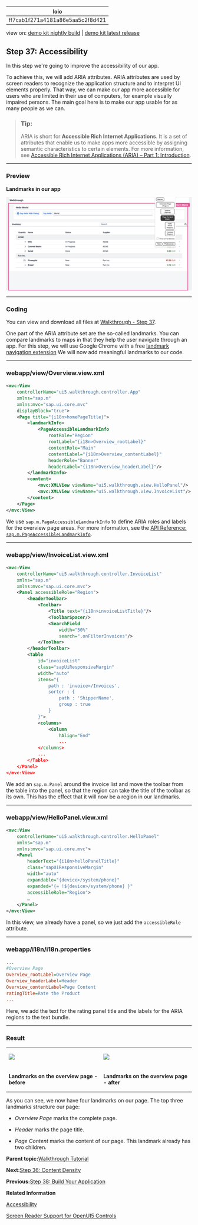 <!-- loioff7cab1f271a4181a86e5aa5c2f8d421 -->

| loio |
| -----|
| ff7cab1f271a4181a86e5aa5c2f8d421 |

<div id="loio">

view on: [demo kit nightly build](https://sdk.openui5.org/nightly/#/topic/ff7cab1f271a4181a86e5aa5c2f8d421) | [demo kit latest release](https://sdk.openui5.org/topic/ff7cab1f271a4181a86e5aa5c2f8d421)</div>

## Step 37: Accessibility

In this step we're going to improve the accessibility of our app.

To achieve this, we will add ARIA attributes. ARIA attributes are used by screen readers to recognize the application structure and to interpret UI elements properly. That way, we can make our app more accessible for users who are limited in their use of computers, for example visually impaired persons. The main goal here is to make our app usable for as many people as we can.

> ### Tip:  
> ARIA is short for **Accessible Rich Internet Applications**. It is a set of attributes that enable us to make apps more accessible by assigning semantic characteristics to certain elements. For more information, see [Accessible Rich Internet Applications \(ARIA\) – Part 1: Introduction](https://blogs.sap.com/2015/06/01/accessible-rich-internet-applications-aria-part-1-introduction/).

***

<a name="loioff7cab1f271a4181a86e5aa5c2f8d421__section_xpr_2ls_gfb"/>

### Preview

  
  
**Landmarks in our app**

![](images/loiob35deda1ebe1433fbf0ff066f6e3fc4b_LowRes.png "Landmarks in our app")

***

<a name="loioff7cab1f271a4181a86e5aa5c2f8d421__section_mxx_3ls_gfb"/>

### Coding

You can view and download all files at [Walkthrough - Step 37](https://sdk.openui5.org/sample/sap.m.tutorial.walkthrough.37/preview).

One part of the ARIA attribute set are the so-called landmarks. You can compare landmarks to maps in that they help the user navigate through an app. For this step, we will use Google Chrome with a free [landmark navigation extension](https://chrome.google.com/webstore/detail/landmark-navigation-via-k/ddpokpbjopmeeiiolheejjpkonlkklgp) We will now add meaningful landmarks to our code.

***

<a name="loioff7cab1f271a4181a86e5aa5c2f8d421__section_ygj_1b1_hfb"/>

### webapp/view/Overview.view.xml

```xml
<mvc:View
	controllerName="ui5.walkthrough.controller.App"
	xmlns="sap.m"
	xmlns:mvc="sap.ui.core.mvc"
	displayBlock="true">
	<Page title="{i18n>homePageTitle}">
		<landmarkInfo>
			<PageAccessibleLandmarkInfo
				rootRole="Region"
				rootLabel="{i18n>Overview_rootLabel}"
				contentRole="Main"
				contentLabel="{i18n>Overview_contentLabel}"
				headerRole="Banner"
				headerLabel="{i18n>Overview_headerLabel}"/>
		</landmarkInfo>
		<content>
			<mvc:XMLView viewName="ui5.walkthrough.view.HelloPanel"/>
			<mvc:XMLView viewName="ui5.walkthrough.view.InvoiceList"/>
		</content>
	</Page>
</mvc:View>
```

We use `sap.m.PageAccessibleLandmarkInfo` to define ARIA roles and labels for the overview page areas. For more information, see the [API Reference: `sap.m.PageAccessibleLandmarkInfo`](https://sdk.openui5.org/api/sap.m.PageAccessibleLandmarkInfo). 

***

<a name="loioff7cab1f271a4181a86e5aa5c2f8d421__section_uw5_zns_gfb"/>

### webapp/view/InvoiceList.view.xml

```xml
<mvc:View
	controllerName="ui5.walkthrough.controller.InvoiceList"
	xmlns="sap.m"
	xmlns:mvc="sap.ui.core.mvc">
	<Panel accessibleRole="Region">
		<headerToolbar>
			<Toolbar>
				<Title text="{i18n>invoiceListTitle}"/>
				<ToolbarSpacer/>
				<SearchField
					width="50%"
					search=".onFilterInvoices"/>
			</Toolbar>
		</headerToolbar>
		<Table
			id="invoiceList"
			class="sapUiResponsiveMargin"
			width="auto"
			items="{
				path : 'invoice>/Invoices',
				sorter : {
					path : 'ShipperName',
					group : true
				}
			}">
			<columns>
				<Column
					hAlign="End"
					...
			</columns>
			...
		</Table>
	</Panel>
</mvc:View>
```

We add an `sap.m.Panel` around the invoice list and move the toolbar from the table into the panel, so that the region can take the title of the toolbar as its own. This has the effect that it will now be a region in our landmarks.

***

<a name="loioff7cab1f271a4181a86e5aa5c2f8d421__section_qdh_k4s_gfb"/>

### webapp/view/HelloPanel.view.xml

```xml
<mvc:View
	controllerName="ui5.walkthrough.controller.HelloPanel"
	xmlns="sap.m"
	xmlns:mvc="sap.ui.core.mvc">
	<Panel
		headerText="{i18n>helloPanelTitle}"
		class="sapUiResponsiveMargin"
		width="auto"
		expandable="{device>/system/phone}"
		expanded="{= !${device>/system/phone} }"
		accessibleRole="Region">	
		…
	</Panel>
</mvc:View>

```

In this view, we already have a panel, so we just add the `accessibleRole` attribute.

***

<a name="loioff7cab1f271a4181a86e5aa5c2f8d421__section_azh_fps_gfb"/>

### webapp/i18n/i18n.properties

```ini
...
#Overview Page
Overview_rootLabel=Overview Page
Overview_headerLabel=Header
Overview_contentLabel=Page Content
ratingTitle=Rate the Product
...
```

Here, we add the text for the rating panel title and the labels for the ARIA regions to the text bundle.

***

<a name="loioff7cab1f271a4181a86e5aa5c2f8d421__section_yxf_3qs_gfb"/>

### Result


<table>
<tr>
<td valign="top">

![](images/loio54e9bca5a5844c14b45b5405496166b1_HiRes.png)

</td>
<td valign="top">

![](images/loiof38dee2624c2437d8977de70575b3eae_HiRes.png)

</td>
</tr>
<tr>
<td valign="top">

**Landmarks on the overview page - before**

</td>
<td valign="top">

**Landmarks on the overview page - after**

</td>
</tr>
</table>

As you can see, we now have four landmarks on our page. The top three landmarks structure our page:

-   *Overview Page* marks the complete page.

-   *Header* marks the page title.

-   *Page Content* marks the content of our page. This landmark already has two children.


**Parent topic:**[Walkthrough Tutorial](Walkthrough_Tutorial_3da5f4b.md "In this tutorial we will introduce you to all major development paradigms of OpenUI5.")

**Next:**[Step 36: Content Density](Step_36_Content_Density_d935dbf.md "In this step of our Walkthrough tutorial, we adjust the content density based on the user’s device. OpenUI5 contains different content densities allowing you to display larger controls for touch-enabled devices and a smaller, more compact design for devices that are operated by mouse. In our app, we will detect the device and adjust the density accordingly.")

**Previous:**[Step 38: Build Your Application](Step_38_Build_Your_Application_ae1be8c.md "In this step we're going to build our application and consume the speed of a built OpenUI5 application.")

**Related Information**  


[Accessibility](Accessibility_03b914b.md "In this guide we cover the most important accessibility aspects for application development, based on OpenUI5.")

[Screen Reader Support for OpenUI5 Controls](Screen_Reader_Support_for_OpenUI5_Controls_656e825.md "OpenUI5 offers screen reader support in order to aid people with visual impairments. The implementation is based on the ARIA and HTML standards.")

